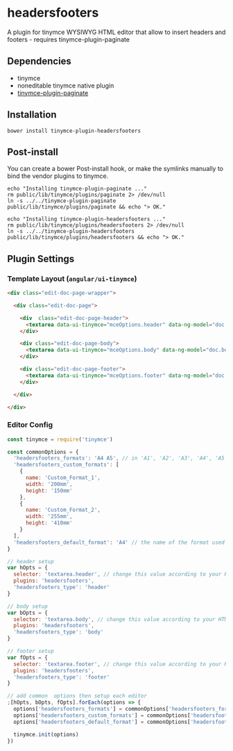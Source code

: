 # headersfooters

A plugin for tinymce WYSIWYG HTML editor that allow to insert headers and footers - requires tinymce-plugin-paginate

## Dependencies

- tinymce
- noneditable tinymce native plugin
- [tinymce-plugin-paginate](https://github.com/sirap-group/tinymce-plugin-paginate)

## Installation

    bower install tinymce-plugin-headersfooters

## Post-install

You can create a bower Post-install hook, or make the symlinks manually to bind the vendor plugins to tinymce.

    echo "Installing tinymce-plugin-paginate ..."
    rm public/lib/tinymce/plugins/paginate 2> /dev/null
    ln -s ../../tinymce-plugin-paginate public/lib/tinymce/plugins/paginate && echo "> OK."

    echo "Installing tinymce-plugin-headersfooters ..."
    rm public/lib/tinymce/plugins/headersfooters 2> /dev/null
    ln -s ../../tinymce-plugin-headersfooters public/lib/tinymce/plugins/headersfooters && echo "> OK."

## Plugin Settings

### Template Layout (`angular/ui-tinymce`)

```html
<div class="edit-doc-page-wrapper">

  <div class="edit-doc-page">

    <div  class="edit-doc-page-header">
      <textarea data-ui-tinymce="mceOptions.header" data-ng-model="doc.header"></textarea>
    </div>

    <div class="edit-doc-page-body">
      <textarea data-ui-tinymce="mceOptions.body" data-ng-model="doc.body"></textarea>
    </div>

    <div class="edit-doc-page-footer">
      <textarea data-ui-tinymce="mceOptions.footer" data-ng-model="doc.footer"></textarea>
    </div>

  </div>

</div>
```

### Editor Config

```js
const tinymce = require('tinymce')

const commonOptions = {
  'headersfooters_formats': 'A4 A5', // in 'A1', 'A2', 'A3', 'A4', 'A5'
  'headersfooters_custom_formats': [
    {
      name: 'Custom_Format_1',
      width: '200mm',
      height: '150mm'
    },
    {
      name: 'Custom_Format_2',
      width: '255mm',
      height: '410mm'
    }
  ],
  'headersfooters_default_format': 'A4' // the name of the format used by default for a new doc
}

// header setup
var hOpts = {
  selector: 'textarea.header', // change this value according to your HTML to create the header
  plugins: 'headersfooters',
  'headersfooters_type': 'header'
}

// body setup
var bOpts = {
  selector: 'textarea.body', // change this value according to your HTML to create the body
  plugins: 'headersfooters',
  'headersfooters_type': 'body'
}

// footer setup
var fOpts = {
  selector: 'textarea.footer', // change this value according to your HTML to create the footer
  plugins: 'headersfooters',
  'headersfooters_type': 'footer'
}

// add common  options then setup each editor
;[hOpts, bOpts, fOpts].forEach(options => {
  options['headersfooters_formats'] = commonOptions['headersfooters_formats']
  options['headersfooters_custom_formats'] = commonOptions['headersfooters_custom_formats']
  options['headersfooters_default_format'] = commonOptions['headersfooters_default_format']

  tinymce.init(options)
})
```
